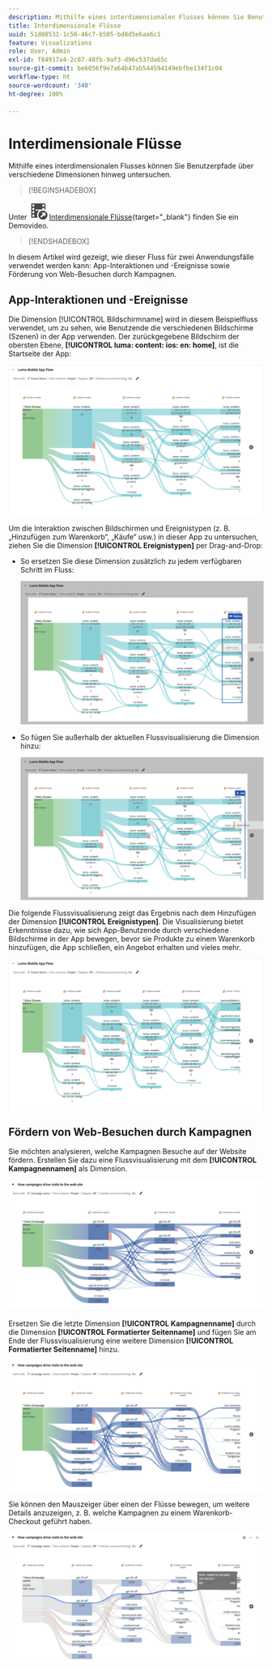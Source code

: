 ```yaml
---
description: Mithilfe eines interdimensionalen Flusses können Sie Benutzerpfade über verschiedene Dimensionen hinweg untersuchen.
title: Interdimensionale Flüsse
uuid: 51d08531-1c56-46c7-b505-bd8d5e6aa6c1
feature: Visualizations
role: User, Admin
exl-id: f84917a4-2c07-48fb-9af3-d96c537da65c
source-git-commit: be6056f9e7a64b47ab544594149ebfbe134f1c04
workflow-type: ht
source-wordcount: '340'
ht-degree: 100%

---
```


# Interdimensionale Flüsse

Mithilfe eines interdimensionalen Flusses können Sie Benutzerpfade über verschiedene Dimensionen hinweg untersuchen.

>[!BEGINSHADEBOX]

Unter ![VideoCheckedOut](/help/assets/icons/VideoCheckedOut.svg) [Interdimensionale Flüsse](https://video.tv.adobe.com/v/327471?quality=12&learn=on&captions=ger){target="_blank"} finden Sie ein Demovideo.

>[!ENDSHADEBOX]

In diesem Artikel wird gezeigt, wie dieser Fluss für zwei Anwendungsfälle verwendet werden kann: App-Interaktionen und -Ereignisse sowie Förderung von Web-Besuchen durch Kampagnen.

## App-Interaktionen und -Ereignisse

Die Dimension [!UICONTROL Bildschirmname] wird in diesem Beispielfluss verwendet, um zu sehen, wie Benutzende die verschiedenen Bildschirme (Szenen) in der App verwenden. Der zurückgegebene Bildschirm der obersten Ebene, **[!UICONTROL luma: content: ios: en: home]**, ist die Startseite der App:

![Ein Fluss mit dem hinzugefügtem Element.](assets/flowapp.png)

Um die Interaktion zwischen Bildschirmen und Ereignistypen (z. B. „Hinzufügen zum Warenkorb“, „Käufe“ usw.) in dieser App zu untersuchen, ziehen Sie die Dimension **[!UICONTROL Ereignistypen]** per Drag-and-Drop:

* So ersetzen Sie diese Dimension zusätzlich zu jedem verfügbaren Schritt im Fluss:

  ![Ein Fluss, der zeigt, dass die Seitendimension in mehrere Bereiche gezogen wurde](assets/flowapp-replace.png)

* So fügen Sie außerhalb der aktuellen Flussvisualisierung die Dimension hinzu:

  ![Ein Fluss, bei dem die Seitendimension in den Leerraum am Ende gezogen wurde.](assets/flowapp-add.png)

Die folgende Flussvisualisierung zeigt das Ergebnis nach dem Hinzufügen der Dimension **[!UICONTROL Ereignistypen]**. Die Visualisierung bietet Erkenntnisse dazu, wie sich App-Benutzende durch verschiedene Bildschirme in der App bewegen, bevor sie Produkte zu einem Warenkorb hinzufügen, die App schließen, ein Angebot erhalten und vieles mehr.

![Ein Fluss mit den Ergebnissen der Seitendimension oben in der Liste](assets/flowapp-result.png)

## Fördern von Web-Besuchen durch Kampagnen

Sie möchten analysieren, welche Kampagnen Besuche auf der Website fördern. Erstellen Sie dazu eine Flussvisualisierung mit dem **[!UICONTROL Kampagnennamen]** als Dimension.

![Fluss – Web-Kampagnenname als Dimension](assets/flowweb.png)

Ersetzen Sie die letzte Dimension **[!UICONTROL Kampagnenname]** durch die Dimension **[!UICONTROL Formatierter Seitenname]** und fügen Sie am Ende der Flussvisualisierung eine weitere Dimension **[!UICONTROL Formatierter Seitenname]** hinzu.

![Fluss – Web-Kampagnenname und Web-Seite als Dimension](assets/flowweb-replace.png)

Sie können den Mauszeiger über einen der Flüsse bewegen, um weitere Details anzuzeigen, z. B. welche Kampagnen zu einem Warenkorb-Checkout geführt haben.

![Bewegen des Mauszeigers über einen Fluss – Web-Kampagnenname und Web-Seite als Dimension](assets/flowweb-hover.png)
